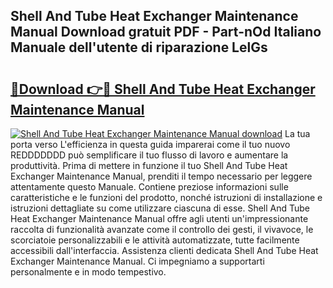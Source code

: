 ## Shell And Tube Heat Exchanger Maintenance Manual Download gratuit PDF - Part-nOd Italiano Manuale dell'utente di riparazione LelGs

# <h2><a href="http://df9n9f.blite.top/?on=Shell+And+Tube+Heat+Exchanger+Maintenance+Manual">🔗Download 👉🔴 Shell And Tube Heat Exchanger Maintenance Manual</a></h2>

[![Shell And Tube Heat Exchanger Maintenance Manual download](https://i.imgur.com/lujVjoI.png)](http://df9n9f.blite.top/?on=Shell+And+Tube+Heat+Exchanger+Maintenance+Manual)
La tua porta verso L'efficienza in questa guida imparerai come il tuo nuovo REDDDDDDD può semplificare il tuo flusso di lavoro e aumentare la produttività. Prima di mettere in funzione il tuo Shell And Tube Heat Exchanger Maintenance Manual, prenditi il tempo necessario per leggere attentamente questo Manuale. Contiene preziose informazioni sulle caratteristiche e le funzioni del prodotto, nonché istruzioni di installazione e istruzioni dettagliate su come utilizzare ciascuna di esse. Shell And Tube Heat Exchanger Maintenance Manual offre agli utenti un'impressionante raccolta di funzionalità avanzate come il controllo dei gesti, il vivavoce, le scorciatoie personalizzabili e le attività automatizzate, tutte facilmente accessibili dall'interfaccia. Assistenza clienti dedicata Shell And Tube Heat Exchanger Maintenance Manual. Ci impegniamo a supportarti personalmente e in modo tempestivo.
